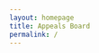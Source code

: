 ```yaml
---
layout: homepage
title: Appeals Board 
permalink: /
---
```

<!-- Type your notification here - the notification bar will not appear if this is empty. For other changes, refer to _data/homepage.yml to edit the homepage -->

